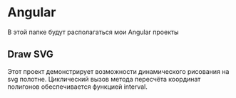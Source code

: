 # Angular
В этой папке будут располагаться мои Angular проекты
## Draw SVG
Этот проект демонстрирует возможности динамического рисования на svg полотне. 
Циклический вызов метода пересчёта координат полигонов обеспечивается функцией interval. 
